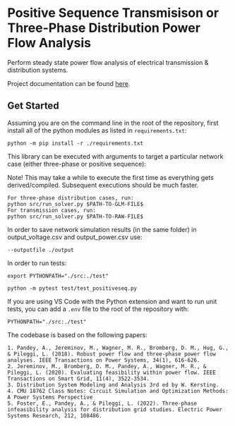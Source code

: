 # Positive Sequence Transmisison or Three-Phase Distribution Power Flow Analysis
Perform steady state power flow analysis of electrical transmission & distribution systems.

Project documentation can be found [here](https://github.com/lucasgodshalk/combined-txds/wiki).

## Get Started

Assuming you are on the command line in the root of the repository, first install all of the python modules as listed in `requirements.txt`:

```
python -m pip install -r ./requirements.txt
```

This library can be executed with arguments to target a particular network case (either three-phase or positive sequence):

Note! This may take a while to execute the first time as everything gets derived/compiled. Subsequent executions should be much faster.

```
For three-phase distribution cases, run:
python src/run_solver.py $PATH-TO-GLM-FILE$
For transmission cases, run:
python src/run_solver.py $PATH-TO-RAW-FILE$
```

In order to save network simulation results (in the same folder) in output_voltage.csv and output_power.csv use:
```
--outputfile ./output  
```

In order to run tests:
```
export PYTHONPATH="./src:./test"

python -m pytest test/test_positiveseq.py
```

If you are using VS Code with the Python extension and want to run unit tests, you can add a `.env` file to the root of the repository with:

```
PYTHONPATH="./src:./test"
```

The codebase is based on the following papers:
```
1. Pandey, A., Jereminov, M., Wagner, M. R., Bromberg, D. M., Hug, G., & Pileggi, L. (2018). Robust power flow and three-phase power flow analyses. IEEE Transactions on Power Systems, 34(1), 616-626.
2. Jereminov, M., Bromberg, D. M., Pandey, A., Wagner, M. R., & Pileggi, L. (2020). Evaluating feasibility within power flow. IEEE Transactions on Smart Grid, 11(4), 3522-3534.
3. Distribution System Modeling and Analysis 3rd ed by W. Kersting.
4. CMU 18762 Class Notes: Circuit Simulation and Optimization Methods: A Power Systems Perspective
5. Foster, E., Pandey, A., & Pileggi, L. (2022). Three-phase infeasibility analysis for distribution grid studies. Electric Power Systems Research, 212, 108486.
```

